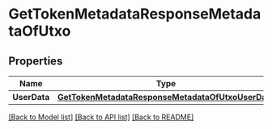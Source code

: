 # GetTokenMetadataResponseMetadataOfUtxo

## Properties
Name | Type | Description | Notes
------------ | ------------- | ------------- | -------------
**UserData** | [**GetTokenMetadataResponseMetadataOfUtxoUserData**](getTokenMetadataResponse_metadataOfUtxo_userData.md) |  | [optional] 

[[Back to Model list]](../README.md#documentation-for-models) [[Back to API list]](../README.md#documentation-for-api-endpoints) [[Back to README]](../README.md)


